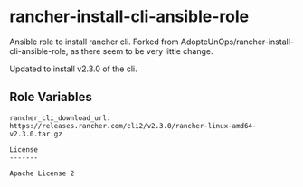 # rancher-install-cli-ansible-role

Ansible role to install rancher cli. Forked from AdopteUnOps/rancher-install-cli-ansible-role, as there seem to be very little change.

Updated to install v2.3.0 of the cli.

Role Variables
--------------

```
rancher_cli_download_url: https://releases.rancher.com/cli2/v2.3.0/rancher-linux-amd64-v2.3.0.tar.gz

License
-------

Apache License 2
